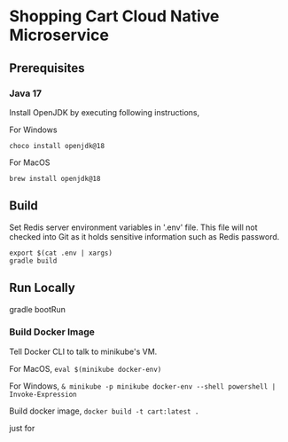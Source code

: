 # Shopping Cart Cloud Native Microservice

## Prerequisites

### Java 17
Install OpenJDK by executing following instructions,

For Windows
```bsh
choco install openjdk@18
```
For MacOS
```bsh
brew install openjdk@18
```

## Build
Set Redis server environment variables in '.env' file. This file will not checked into Git as it holds sensitive information such as Redis password.
```bsh
export $(cat .env | xargs)
gradle build
```


## Run Locally
gradle bootRun


### Build Docker Image

Tell Docker CLI to talk to minikube's VM.

For MacOS,
`eval $(minikube docker-env)`

For Windows,
`& minikube -p minikube docker-env --shell powershell | Invoke-Expression`

Build docker image,
`docker build -t cart:latest .`

just for 
